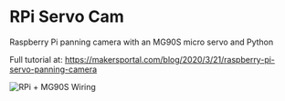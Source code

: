 # RPi Servo Cam

Raspberry Pi panning camera with an MG90S micro servo and Python

Full tutorial at: https://makersportal.com/blog/2020/3/21/raspberry-pi-servo-panning-camera

![RPi + MG90S Wiring](https://static1.squarespace.com/static/59b037304c0dbfb092fbe894/t/5e780e8a17689320401e6773/1584926358149/MG90S_wiring_RPI.png?format=750w)
